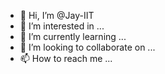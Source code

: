 - 👋 Hi, I’m @Jay-IIT
- 👀 I’m interested in ...
- 🌱 I’m currently learning ...
- 💞️ I’m looking to collaborate on ...
- 📫 How to reach me ...

<!---
Jay-IIT/Jay-IIT is a ✨ special ✨ repository because its `README.md` (this file) appears on your GitHub profile.
You can click the Preview link to take a look at your changes.
--->
